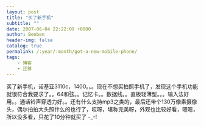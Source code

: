 ```yaml
---
layout: post
title: "买了新手机"
subtitle: ""
date: 2007-06-04 22:22:09 +0800
author: Benben
header-img: false
catalog: true
permalink: /:year/:month/got-a-new-mobile-phone/
tags:
    - 博客
    - 迁移
---
```


买了新手机，诺基亚3110c，1400。。。现在不想买拍照手机了，发现这个手机功能就很符合我要求了。。64和弦。。记忆卡。。数据线。。直板轻薄型。。。输入法好用。。通话铃声穿透力好。。还有什么支持mp3之类的，最后还带个130万像素摄像头，偶尔拍拍大头照什么的也行了，哎呀，堪称完美呀，外观也比较好看，嗯嗯，所以没多看，只花了10分钟就买了 -_-!